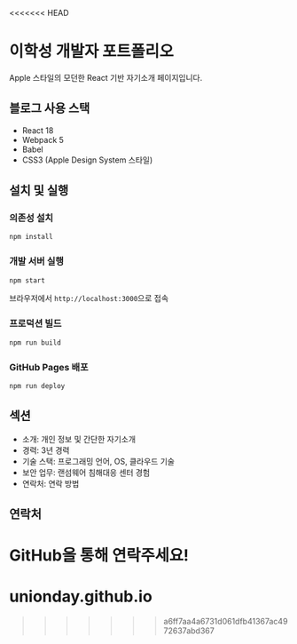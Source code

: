 <<<<<<< HEAD
# 이학성 개발자 포트폴리오

Apple 스타일의 모던한 React 기반 자기소개 페이지입니다.

## 블로그 사용 스택
- React 18
- Webpack 5
- Babel
- CSS3 (Apple Design System 스타일)

## 설치 및 실행

### 의존성 설치
```bash
npm install
```

### 개발 서버 실행
```bash
npm start
```
브라우저에서 `http://localhost:3000`으로 접속

### 프로덕션 빌드
```bash
npm run build
```

### GitHub Pages 배포
```bash
npm run deploy
```

## 섹션
- 소개: 개인 정보 및 간단한 자기소개
- 경력: 3년 경력
- 기술 스택: 프로그래밍 언어, OS, 클라우드 기술
- 보안 업무: 랜섬웨어 침해대응 센터 경험
- 연락처: 연락 방법

## 연락처
GitHub을 통해 연락주세요!
=======
# unionday.github.io
>>>>>>> a6ff7aa4a6731d061dfb41367ac4972637abd367
